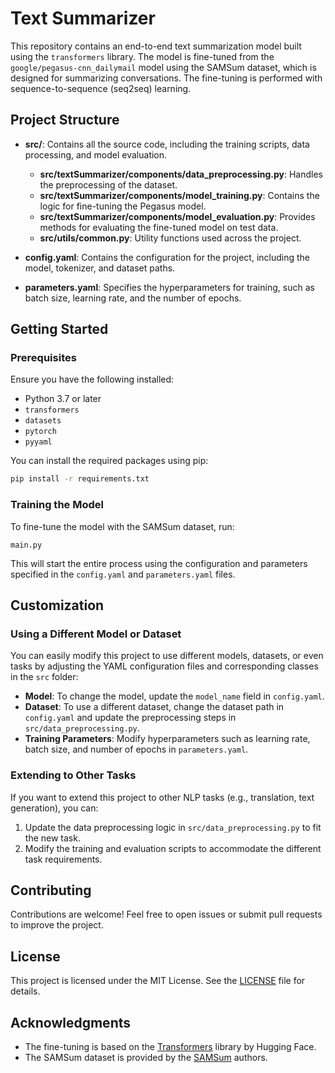 # Text Summarizer

This repository contains an end-to-end text summarization model built using the `transformers` library. The model is fine-tuned from the `google/pegasus-cnn_dailymail` model using the SAMSum dataset, which is designed for summarizing conversations. The fine-tuning is performed with sequence-to-sequence (seq2seq) learning.

## Project Structure

- **src/**: Contains all the source code, including the training scripts, data processing, and model evaluation.
  - **src/textSummarizer/components/data_preprocessing.py**: Handles the preprocessing of the dataset.
  - **src/textSummarizer/components/model_training.py**: Contains the logic for fine-tuning the Pegasus model.
  - **src/textSummarizer/components/model_evaluation.py**: Provides methods for evaluating the fine-tuned model on test data.
  - **src/utils/common.py**: Utility functions used across the project.

- **config.yaml**: Contains the configuration for the project, including the model, tokenizer, and dataset paths.
- **parameters.yaml**: Specifies the hyperparameters for training, such as batch size, learning rate, and the number of epochs.

## Getting Started

### Prerequisites

Ensure you have the following installed:

- Python 3.7 or later
- `transformers`
- `datasets`
- `pytorch`
- `pyyaml`

You can install the required packages using pip:

```bash
pip install -r requirements.txt
```

### Training the Model

To fine-tune the model with the SAMSum dataset, run:

```main.py```

This will start the entire process using the configuration and parameters specified in the `config.yaml` and `parameters.yaml` files.


## Customization

### Using a Different Model or Dataset

You can easily modify this project to use different models, datasets, or even tasks by adjusting the YAML configuration files and corresponding classes in the `src` folder:

- **Model**: To change the model, update the `model_name` field in `config.yaml`.
- **Dataset**: To use a different dataset, change the dataset path in `config.yaml` and update the preprocessing steps in `src/data_preprocessing.py`.
- **Training Parameters**: Modify hyperparameters such as learning rate, batch size, and number of epochs in `parameters.yaml`.

### Extending to Other Tasks

If you want to extend this project to other NLP tasks (e.g., translation, text generation), you can:

1. Update the data preprocessing logic in `src/data_preprocessing.py` to fit the new task.
2. Modify the training and evaluation scripts to accommodate the different task requirements.

## Contributing

Contributions are welcome! Feel free to open issues or submit pull requests to improve the project.

## License

This project is licensed under the MIT License. See the [LICENSE](LICENSE) file for details.

## Acknowledgments

- The fine-tuning is based on the [Transformers](https://github.com/huggingface/transformers) library by Hugging Face.
- The SAMSum dataset is provided by the [SAMSum](https://arxiv.org/abs/1911.12237) authors.

